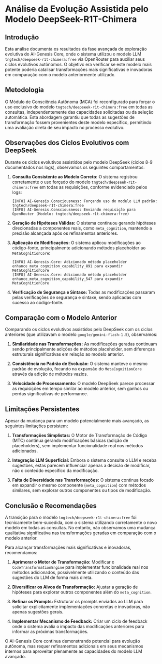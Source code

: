 # Análise da Evolução Assistida pelo Modelo DeepSeek-R1T-Chimera

## Introdução

Esta análise documenta os resultados da fase avançada de exploração evolutiva do AI-Genesis Core, onde o sistema utilizou o modelo LLM `tngtech/deepseek-r1t-chimera:free` via OpenRouter para auxiliar seus ciclos evolutivos autônomos. O objetivo era verificar se este modelo mais potente poderia catalisar transformações mais significativas e inovadoras em comparação com o modelo anteriormente utilizado.

## Metodologia

O Módulo de Consciência Autônoma (MCA) foi reconfigurado para forçar o uso exclusivo do modelo `tngtech/deepseek-r1t-chimera:free` em todas as consultas, independentemente das capacidades solicitadas ou da seleção automática. Esta abordagem garantiu que todas as sugestões de transformação fossem provenientes deste modelo específico, permitindo uma avaliação direta de seu impacto no processo evolutivo.

## Observações dos Ciclos Evolutivos com DeepSeek

Durante os ciclos evolutivos assistidos pelo modelo DeepSeek (ciclos 8-9 documentados nos logs), observamos os seguintes comportamentos:

1. **Consulta Consistente ao Modelo Correto:** O sistema registrou corretamente o uso forçado do modelo `tngtech/deepseek-r1t-chimera:free` em todas as requisições, conforme evidenciado pelos logs:
   ```
   [INFO] AI-Genesis.Consciousness: Forçando uso do modelo LLM padrão: tngtech/deepseek-r1t-chimera:free
   [INFO] AI-Genesis.Consciousness: Enviando requisição para OpenRouter (Modelo: tngtech/deepseek-r1t-chimera:free)
   ```

2. **Geração de Hipóteses Válidas:** O sistema continuou gerando hipóteses direcionadas a componentes reais, como `meta_cognition`, mantendo a precisão alcançada após os refinamentos anteriores.

3. **Aplicação de Modificações:** O sistema aplicou modificações ao código-fonte, principalmente adicionando métodos placeholder ao `MetaCognitionCore`:
   ```
   [INFO] AI-Genesis.Core: Adicionado método placeholder enhance_meta_cognition_capability_891 para expandir MetaCognitionCore
   [INFO] AI-Genesis.Core: Adicionado método placeholder enhance_meta_cognition_capability_547 para expandir MetaCognitionCore
   ```

4. **Verificação de Segurança e Sintaxe:** Todas as modificações passaram pelas verificações de segurança e sintaxe, sendo aplicadas com sucesso ao código-fonte.

## Comparação com o Modelo Anterior

Comparando os ciclos evolutivos assistidos pelo DeepSeek com os ciclos anteriores (que utilizavam o modelo `google/gemini-flash-1.5`), observamos:

1. **Similaridade nas Transformações:** As modificações geradas continuam sendo principalmente adições de métodos placeholder, sem diferenças estruturais significativas em relação ao modelo anterior.

2. **Consistência no Padrão de Evolução:** O sistema manteve o mesmo padrão de evolução, focando na expansão do `MetaCognitionCore` através da adição de métodos vazios.

3. **Velocidade de Processamento:** O modelo DeepSeek parece processar as requisições em tempo similar ao modelo anterior, sem ganhos ou perdas significativas de performance.

## Limitações Persistentes

Apesar da mudança para um modelo potencialmente mais avançado, as seguintes limitações persistem:

1. **Transformações Simplistas:** O Motor de Transformação de Código (MTC) continua gerando modificações básicas (adição de placeholders), sem implementar funcionalidade real nos métodos adicionados.

2. **Integração LLM Superficial:** Embora o sistema consulte o LLM e receba sugestões, estas parecem influenciar apenas a decisão de modificar, não o conteúdo específico da modificação.

3. **Falta de Diversidade nas Transformações:** O sistema continua focado em expandir o mesmo componente (`meta_cognition`) com métodos similares, sem explorar outros componentes ou tipos de modificação.

## Conclusão e Recomendações

A transição para o modelo `tngtech/deepseek-r1t-chimera:free` foi tecnicamente bem-sucedida, com o sistema utilizando corretamente o novo modelo em todas as consultas. No entanto, não observamos uma mudança qualitativa significativa nas transformações geradas em comparação com o modelo anterior.

Para alcançar transformações mais significativas e inovadoras, recomendamos:

1. **Aprimorar o Motor de Transformação:** Modificar o `CodeTransformationEngine` para implementar funcionalidade real nos métodos adicionados, possivelmente utilizando o conteúdo das sugestões do LLM de forma mais direta.

2. **Diversificar os Alvos de Transformação:** Ajustar a geração de hipóteses para explorar outros componentes além do `meta_cognition`.

3. **Refinar os Prompts:** Estruturar os prompts enviados ao LLM para solicitar explicitamente implementações concretas e inovadoras, não apenas sugestões gerais.

4. **Implementar Mecanismo de Feedback:** Criar um ciclo de feedback onde o sistema avalia o impacto das modificações anteriores para informar as próximas transformações.

O AI-Genesis Core continua demonstrando potencial para evolução autônoma, mas requer refinamentos adicionais em seus mecanismos internos para aproveitar plenamente as capacidades do modelo LLM avançado.
